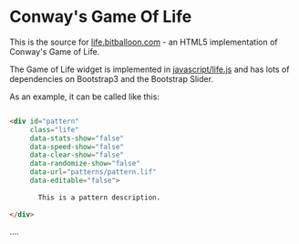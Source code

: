 Conway's Game Of Life
=====================


This is the source for [life.bitballoon.com](http://life.bitballoon.com) - an HTML5 implementation of Conway's Game of Life.

The Game of Life widget is implemented in [javascript/life.js](javascript/life.js) and has lots of dependencies on Bootstrap3 and the Bootstrap Slider.

As an example, it can be called like this:

```html

<div id="pattern" 
     class="life"
     data-stats-show="false"
     data-speed-show="false"
     data-clear-show="false"
     data-randomize-show="false"
     data-url="patterns/pattern.lif"
     data-editable="false">
     
       This is a pattern description. 
       
</div>
```
....
